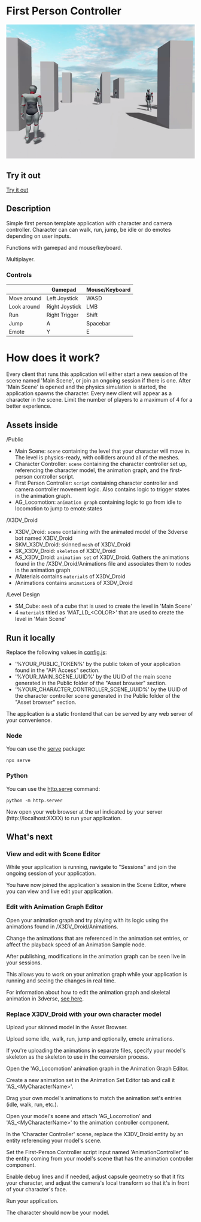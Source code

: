 # First Person Controller

![First Person Character Controller](https://github.com/3dverse/sample-first-person-controller/blob/main/screenshot.png?raw=true)

## Try it out

[Try it out](https://3dverse.github.io/sample-first-person-controller/)

## Description

Simple first person template application with character and camera controller. Character can can walk, run, jump, be idle or do emotes depending on user inputs.

Functions with gamepad and mouse/keyboard.

Multiplayer.

### Controls

|             | Gamepad        | Mouse/Keyboard |
| ----------- | -------------- | -------------- |
| Move around | Left Joystick  | WASD           |
| Look around | Right Joystick | LMB            |
| Run         | Right Trigger  | Shift          |
| Jump        | A              | Spacebar       |
| Emote       | Y              | E              |

# How does it work?

Every client that runs this application will either start a new session of the scene named 'Main Scene', or join an ongoing session if there is one. After 'Main Scene' is opened and the physics simulation is started, the application spawns the character. Every new client will appear as a character in the scene. Limit the number of players to a maximum of 4 for a better experience.

## Assets inside

/Public

- Main Scene: `scene` containing the level that your character will move in. The level is physics-ready, with colliders around all of the meshes.
- Character Controller: `scene` containing the character controller set up, referencing the character model, the animation graph, and the first-person controller script.
- First Person Controller: `script` containing character controller and camera controller movement logic. Also contains logic to trigger states in the animation graph.
- AG_Locomotion: `animation graph` containing logic to go from idle to locomotion to jump to emote states

/X3DV_Droid

- X3DV_Droid: `scene` containing with the animated model of the 3dverse bot named X3DV_Droid
- SKM_X3DV_Droid: skinned `mesh` of X3DV_Droid
- SK_X3DV_Droid: `skeleton` of X3DV_Droid
- AS_X3DV_Droid: `animation set` of X3DV_Droid. Gathers the animations found in the /X3DV_Droid/Animations file and associates them to nodes in the animation graph
- /Materials contains `material`s of X3DV_Droid
- /Animations contains `animation`s of X3DV_Droid

/Level Design

- SM_Cube: `mesh` of a cube that is used to create the level in 'Main Scene'
- 4 `material`s titled as 'MAT_LD\_\<COLOR\>' that are used to create the level in 'Main Scene'

## Run it locally

Replace the following values in [config.js](https://github.com/3dverse/sample-first-person-controller/blob/main/config.js):

- '%YOUR_PUBLIC_TOKEN%' by the public token of your application found in the "API Access" section.
- '%YOUR_MAIN_SCENE_UUID%' by the UUID of the main scene generated in the Public folder of the "Asset browser" section.
- '%YOUR_CHARACTER_CONTROLLER_SCENE_UUID%' by the UUID of the character controller scene generated in the Public folder of the "Asset browser" section.

The application is a static frontend that can be served by any web server of your convenience.

### Node

You can use the [serve](https://www.npmjs.com/package/serve) package:

```
npx serve
```

### Python

You can use the [http.serve](https://docs.python.org/3/library/http.server.html) command:

```
python -m http.server
```

Now open your web browser at the url indicated by your server (http://localhost:XXXX) to run your application.

## What's next

### View and edit with Scene Editor

While your application is running, navigate to "Sessions" and join the ongoing session of your application.

You have now joined the application's session in the Scene Editor, where you can view and live edit your application.

### Edit with Animation Graph Editor

Open your animation graph and try playing with its logic using the animations found in /X3DV_Droid/Animations.

Change the animations that are referenced in the animation set entries, or affect the playback speed of an Animation Sample node.

After publishing, modifications in the animation graph can be seen live in your sessions.

This allows you to work on your animation graph while your application is running and seeing the changes in real time.

For information about how to edit the animation graph and skeletal animation in 3dverse, [see here](https://3dverse.com/docs/deep-dive/skeletal-animation/).

### Replace X3DV_Droid with your own character model

Upload your skinned model in the Asset Browser.

Upload some idle, walk, run, jump and optionally, emote animations.

If you're uploading the animations in separate files, specify your model's skeleton as the skeleton to use in the conversion process.

Open the 'AG_Locomotion' animation graph in the Animation Graph Editor.

Create a new animation set in the Animation Set Editor tab and call it 'AS\_\<MyCharacterName\>'.

Drag your own model's animations to match the animation set's entries (idle, walk, run, etc.).

Open your model's scene and attach 'AG_Locomotion' and 'AS\_\<MyCharacterName\>' to the animation controller component.

In the 'Character Controller' scene, replace the X3DV_Droid entity by an entity referencing your model's scene.

Set the First-Person Controller script input named 'AnimationController' to the entity coming from your model's scene that has the animation controller component.

Enable debug lines and if needed, adjust capsule geometry so that it fits your character, and adjust the camera's local transform so that it's in front of your character's face.

Run your application.

The character should now be your model.
